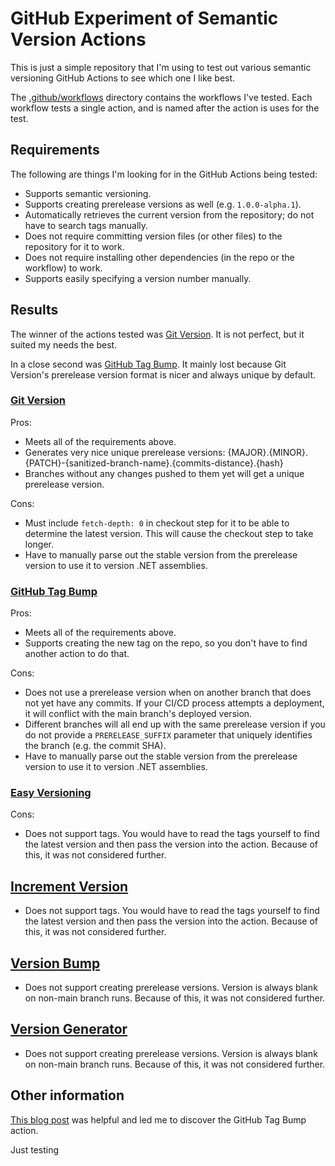 # GitHub Experiment of Semantic Version Actions

This is just a simple repository that I'm using to test out various semantic versioning GitHub Actions to see which one I like best.

The [.github/workflows](.github/workflows/) directory contains the workflows I've tested.
Each workflow tests a single action, and is named after the action is uses for the test.

## Requirements

The following are things I'm looking for in the GitHub Actions being tested:

- Supports semantic versioning.
- Supports creating prerelease versions as well (e.g. `1.0.0-alpha.1`).
- Automatically retrieves the current version from the repository; do not have to search tags manually.
- Does not require committing version files (or other files) to the repository for it to work.
- Does not require installing other dependencies (in the repo or the workflow) to work.
- Supports easily specifying a version number manually.

## Results

The winner of the actions tested was [Git Version](https://github.com/marketplace/actions/git-version).
It is not perfect, but it suited my needs the best.

In a close second was [GitHub Tag Bump](https://github.com/marketplace/actions/github-tag-bump).
It mainly lost because Git Version's prerelease version format is nicer and always unique by default.

### [Git Version](https://github.com/marketplace/actions/git-version)

Pros:

- Meets all of the requirements above.
- Generates very nice unique prerelease versions: {MAJOR}.{MINOR}.{PATCH}-{sanitized-branch-name}.{commits-distance}.{hash}
- Branches without any changes pushed to them yet will get a unique prerelease version.

Cons:

- Must include `fetch-depth: 0` in checkout step for it to be able to determine the latest version.
  This will cause the checkout step to take longer.
- Have to manually parse out the stable version from the prerelease version to use it to version .NET assemblies.

### [GitHub Tag Bump](https://github.com/marketplace/actions/github-tag-bump)

Pros:

- Meets all of the requirements above.
- Supports creating the new tag on the repo, so you don't have to find another action to do that.

Cons:

- Does not use a prerelease version when on another branch that does not yet have any commits.
  If your CI/CD process attempts a deployment, it will conflict with the main branch's deployed version.
- Different branches will all end up with the same prerelease version if you do not provide a `PRERELEASE_SUFFIX` parameter that uniquely identifies the branch (e.g. the commit SHA).
- Have to manually parse out the stable version from the prerelease version to use it to version .NET assemblies.

### [Easy Versioning](https://github.com/marketplace/actions/easy-versioning)

Cons:

- Does not support tags.
  You would have to read the tags yourself to find the latest version and then pass the version into the action.
  Because of this, it was not considered further.

## [Increment Version](https://github.com/marketplace/actions/increment-version)

- Does not support tags.
  You would have to read the tags yourself to find the latest version and then pass the version into the action.
  Because of this, it was not considered further.

## [Version Bump](https://github.com/marketplace/actions/version-bump)

- Does not support creating prerelease versions.
  Version is always blank on non-main branch runs.
  Because of this, it was not considered further.

## [Version Generator](https://github.com/marketplace/actions/version-generator)

- Does not support creating prerelease versions.
  Version is always blank on non-main branch runs.
  Because of this, it was not considered further.

## Other information

[This blog post](https://medium.com/@AranT/auto-tagging-and-using-semantic-versioning-with-github-actions-e40188d12cf4) was helpful and led me to discover the GitHub Tag Bump action.

Just testing
